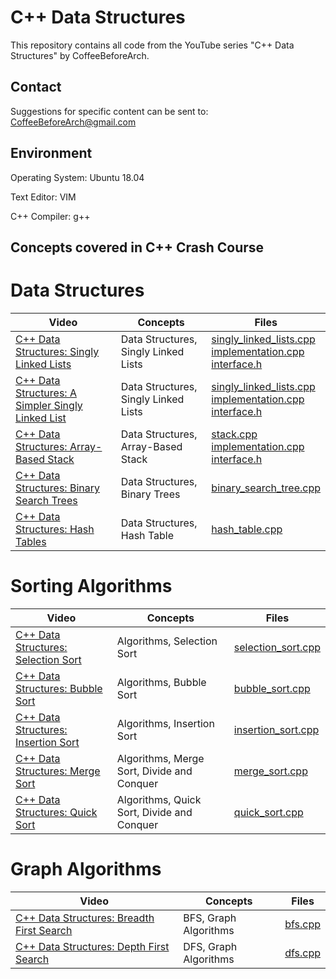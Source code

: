 # C++ Data Structures
This repository contains all code from the YouTube series "C++ Data Structures" by CoffeeBeforeArch.

## Contact

Suggestions for specific content can be sent to: CoffeeBeforeArch@gmail.com


## Environment 
Operating System: Ubuntu 18.04

Text Editor: VIM

C++ Compiler: g++


## Concepts covered in C++ Crash Course
# Data Structures
| Video | Concepts | Files |
| ----- | -------- | ----- |
| <a href=https://youtu.be/1M09LW-1rHY>C++ Data Structures: Singly Linked Lists</a> | Data Structures, Singly Linked Lists | <a href=https://github.com/CoffeeBeforeArch/cpp_data_structures/tree/master/data_structures/singly_linked_lists/robust_sll/singly_linked_lists.cpp>singly_linked_lists.cpp</a><br><a href=https://github.com/CoffeeBeforeArch/cpp_data_structures/tree/master/data_structures/singly_linked_lists/robust_sll/implementation.cpp>implementation.cpp</a><br><a href=https://github.com/CoffeeBeforeArch/cpp_data_structures/tree/master/data_structures/singly_linked_lists/robust_sll/interface.h>interface.h</a> |
| <a href=https://youtu.be/Ym8xs5NTSBs>C++ Data Structures: A Simpler Singly Linked List</a> | Data Structures, Singly Linked Lists | <a href=https://github.com/CoffeeBeforeArch/cpp_data_structures/tree/master/data_structures/singly_linked_lists/simple_sll/singly_linked_lists.cpp>singly_linked_lists.cpp</a><br><a href=https://github.com/CoffeeBeforeArch/cpp_data_structures/tree/master/data_structures/singly_linked_lists/simple_sll/implementation.cpp>implementation.cpp</a><br><a href=https://github.com/CoffeeBeforeArch/cpp_data_structures/tree/master/data_structures/singly_linked_lists/simple_sll/interface.h>interface.h</a> |
| <a href=https://youtu.be/03DKZ6L619I>C++ Data Structures: Array-Based Stack</a> | Data Structures, Array-Based Stack | <a href=https://github.com/CoffeeBeforeArch/cpp_data_structures/tree/master/data_structures/stacks/simple_stack/stack.cpp>stack.cpp</a><br><a href=https://github.com/CoffeeBeforeArch/cpp_data_structures/tree/master/data_structures/stack/simple_stack/implementation.cpp>implementation.cpp</a><br><a href=https://github.com/CoffeeBeforeArch/cpp_data_structures/tree/master/data_structures/stack/simple_stack/interface.h>interface.h</a> |
| <a href=https://youtu.be/RcZTAKgClAk>C++ Data Structures: Binary Search Trees</a> | Data Structures, Binary Trees | <a href=https://github.com/CoffeeBeforeArch/cpp_data_structures/blob/master/data_structures/binary_search_tree/binary_search_tree.cpp>binary_search_tree.cpp</a> |
| <a href=https://youtu.be/T1TmxqA5k5o>C++ Data Structures: Hash Tables</a> | Data Structures, Hash Table | <a href=https://github.com/CoffeeBeforeArch/cpp_data_structures/blob/master/data_structures/hash_table/hash_table.cpp>hash_table.cpp</a> |

# Sorting Algorithms
| Video | Concepts | Files |
| ----- | -------- | ----- |
| <a href=https://youtu.be/35Iawo6DLuU>C++ Data Structures: Selection Sort</a> | Algorithms, Selection Sort | <a href=https://github.com/CoffeeBeforeArch/cpp_data_structures/tree/master/algorithms/selection_sort/selection_sort.cpp>selection_sort.cpp</a> |
| <a href=https://youtu.be/FT0cYX6Nals>C++ Data Structures: Bubble Sort</a> | Algorithms, Bubble Sort | <a href=https://github.com/CoffeeBeforeArch/cpp_data_structures/tree/master/algorithms/bubble_sort/bubble_sort.cpp>bubble_sort.cpp</a> |
| <a href=https://youtu.be/t-PEBGkbojw>C++ Data Structures: Insertion Sort</a> | Algorithms, Insertion Sort | <a href=https://github.com/CoffeeBeforeArch/cpp_data_structures/tree/master/algorithms/insertion_sort/insertion_sort.cpp>insertion_sort.cpp</a> |
| <a href=https://youtu.be/302ALqsQc24>C++ Data Structures: Merge Sort</a> | Algorithms, Merge Sort, Divide and Conquer | <a href=https://github.com/CoffeeBeforeArch/cpp_data_structures/blob/master/algorithms/merge_sort/merge_sort.cpp>merge_sort.cpp</a> |
| <a href=https://youtu.be/uOd-OcJVHa0>C++ Data Structures: Quick Sort</a> | Algorithms, Quick Sort, Divide and Conquer | <a href=https://github.com/CoffeeBeforeArch/cpp_data_structures/blob/master/algorithms/sorting_algorithms/quick_sort/quick_sort.cpp>quick_sort.cpp</a> |

# Graph Algorithms
| Video | Concepts | Files |
| ----- | -------- | ----- |
| <a href=https://youtu.be/v78tWnjklio>C++ Data Structures: Breadth First Search</a> | BFS, Graph Algorithms | <a href=https://github.com/CoffeeBeforeArch/cpp_data_structures/tree/master/algorithms/graph_algorithms/bfs/bfs.cpp>bfs.cpp</a> |
| <a href=https://youtu.be/mQZjx31C6aA>C++ Data Structures: Depth First Search</a> | DFS, Graph Algorithms | <a href=https://github.com/CoffeeBeforeArch/cpp_data_structures/tree/master/algorithms/graph_algorithms/dfs/dfs.cpp>dfs.cpp</a> |
